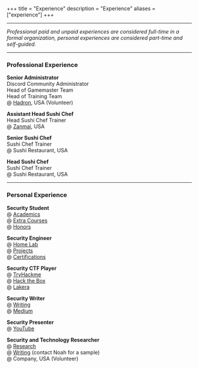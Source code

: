 +++
title = "Experience"
description = "Experience"
aliases = ["experience"]
+++

---

*Professional paid and unpaid experiences are considered full-time in a formal organization, personal experiences are considered part-time and self-guided.*

---

### Professional Experience

**Senior Administrator** \
Discord Community Administrator \
Head of Gamemaster Team \
Head of Training Team \
@ [Hadron](https://noahsec.pro/hadron/), USA (Volunteer)

**Assistant Head Sushi Chef** \
Head Sushi Chef Trainer \
@ [Zanmai](https://noahsec.pro/zanmai/), USA

**Senior Sushi Chef** \
Sushi Chef Trainer \
@ Sushi Restaurant, USA

**Head Sushi Chef** \
Sushi Chef Trainer \
@ Sushi Restaurant, USA

---

### Personal Experience

**Security Student** \
@ [Academics](https://noahsec.pro/academics/) \
@ [Extra Courses](https://noahsec.pro/courses/) \
@ [Honors](https://noahsec.pro/honors/)

**Security Engineer** \
@ [Home Lab](https://noahsec.pro/portfolio/) \
@ [Projects](https://noahsec.pro/portfolio/) \
@ [Certifications](https://noahsec.pro/certifications/) 

**Security CTF Player** \
@ [TryHackme](https://noahsec.pro/competitions/) \
@ [Hack the Box](https://noahsec.pro/competitions/) \
@ [Lakera](https://noahsec.pro/competitions/) 

**Security Writer** \
@ [Writing](https://noahsec.pro/writing/) \
@ [Medium](https://medium.com/@noahsec) 

**Security Presenter** \
@ [YouTube](https://youtube.com/@noahsec)

**Security and Technology Researcher** \
@ [Research](https://noahsec.pro/research/) \
@ [Writing](https://noahsec.pro/writing/) (contact Noah for a sample) \
@ Company, USA (Volunteer)
